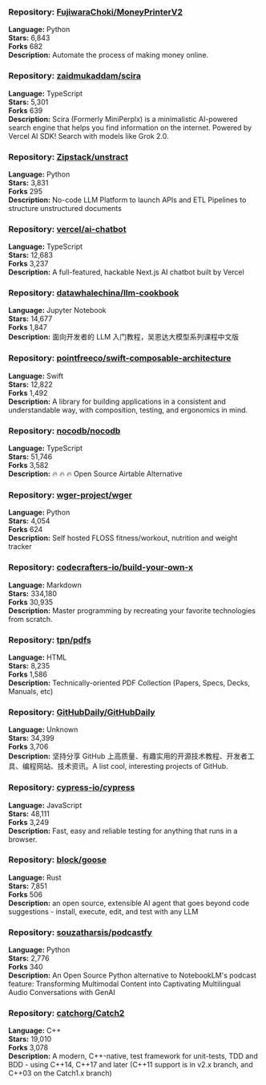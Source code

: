 ### **Repository:** [FujiwaraChoki/MoneyPrinterV2](https://github.com/FujiwaraChoki/MoneyPrinterV2)  

**Language:** Python  
**Stars:** 6,843  
**Forks** 682  
**Description:** Automate the process of making money online.  

### **Repository:** [zaidmukaddam/scira](https://github.com/zaidmukaddam/scira)  

**Language:** TypeScript  
**Stars:** 5,301  
**Forks** 639  
**Description:** Scira (Formerly MiniPerplx) is a minimalistic AI-powered search engine that helps you find information on the internet. Powered by Vercel AI SDK! Search with models like Grok 2.0.  

### **Repository:** [Zipstack/unstract](https://github.com/Zipstack/unstract)  

**Language:** Python  
**Stars:** 3,831  
**Forks** 295  
**Description:** No-code LLM Platform to launch APIs and ETL Pipelines to structure unstructured documents  

### **Repository:** [vercel/ai-chatbot](https://github.com/vercel/ai-chatbot)  

**Language:** TypeScript  
**Stars:** 12,683  
**Forks** 3,237  
**Description:** A full-featured, hackable Next.js AI chatbot built by Vercel  

### **Repository:** [datawhalechina/llm-cookbook](https://github.com/datawhalechina/llm-cookbook)  

**Language:** Jupyter Notebook  
**Stars:** 14,677  
**Forks** 1,847  
**Description:** 面向开发者的 LLM 入门教程，吴恩达大模型系列课程中文版  

### **Repository:** [pointfreeco/swift-composable-architecture](https://github.com/pointfreeco/swift-composable-architecture)  

**Language:** Swift  
**Stars:** 12,822  
**Forks** 1,492  
**Description:** A library for building applications in a consistent and understandable way, with composition, testing, and ergonomics in mind.  

### **Repository:** [nocodb/nocodb](https://github.com/nocodb/nocodb)  

**Language:** TypeScript  
**Stars:** 51,746  
**Forks** 3,582  
**Description:** 🔥 🔥 🔥 Open Source Airtable Alternative  

### **Repository:** [wger-project/wger](https://github.com/wger-project/wger)  

**Language:** Python  
**Stars:** 4,054  
**Forks** 624  
**Description:** Self hosted FLOSS fitness/workout, nutrition and weight tracker  

### **Repository:** [codecrafters-io/build-your-own-x](https://github.com/codecrafters-io/build-your-own-x)  

**Language:** Markdown  
**Stars:** 334,180  
**Forks** 30,935  
**Description:** Master programming by recreating your favorite technologies from scratch.  

### **Repository:** [tpn/pdfs](https://github.com/tpn/pdfs)  

**Language:** HTML  
**Stars:** 8,235  
**Forks** 1,586  
**Description:** Technically-oriented PDF Collection (Papers, Specs, Decks, Manuals, etc)  

### **Repository:** [GitHubDaily/GitHubDaily](https://github.com/GitHubDaily/GitHubDaily)  

**Language:** Unknown  
**Stars:** 34,399  
**Forks** 3,706  
**Description:** 坚持分享 GitHub 上高质量、有趣实用的开源技术教程、开发者工具、编程网站、技术资讯。A list cool, interesting projects of GitHub.  

### **Repository:** [cypress-io/cypress](https://github.com/cypress-io/cypress)  

**Language:** JavaScript  
**Stars:** 48,111  
**Forks** 3,249  
**Description:** Fast, easy and reliable testing for anything that runs in a browser.  

### **Repository:** [block/goose](https://github.com/block/goose)  

**Language:** Rust  
**Stars:** 7,851  
**Forks** 506  
**Description:** an open source, extensible AI agent that goes beyond code suggestions - install, execute, edit, and test with any LLM  

### **Repository:** [souzatharsis/podcastfy](https://github.com/souzatharsis/podcastfy)  

**Language:** Python  
**Stars:** 2,776  
**Forks** 340  
**Description:** An Open Source Python alternative to NotebookLM's podcast feature: Transforming Multimodal Content into Captivating Multilingual Audio Conversations with GenAI  

### **Repository:** [catchorg/Catch2](https://github.com/catchorg/Catch2)  

**Language:** C++  
**Stars:** 19,010  
**Forks** 3,078  
**Description:** A modern, C++-native, test framework for unit-tests, TDD and BDD - using C++14, C++17 and later (C++11 support is in v2.x branch, and C++03 on the Catch1.x branch)  

